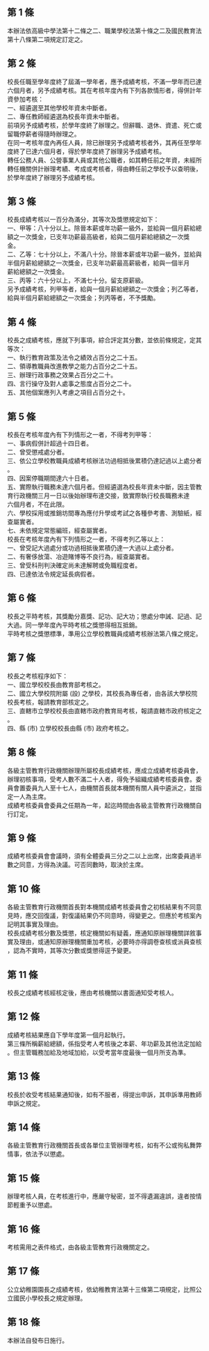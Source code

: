 第 1 條
-------
本辦法依高級中學法第十二條之二、職業學校法第十條之二及國民教育法  
第十八條第二項規定訂定之。

第 2 條
-------
校長任職至學年度終了屆滿一學年者，應予成績考核，不滿一學年而已達  
六個月者，另予成績考核。其在考核年度內有下列各款情形者，得併計年  
資參加考核：  
一、經遴選至其他學校年資未中斷者。  
二、專任教師經遴選為校長年資未中斷者。  
前項另予成績考核，於學年度終了辦理之。但辭職、退休、資遣、死亡或  
留職停薪者得隨時辦理之。  
在同一考核年度內再任人員，除已辦理另予成績考核者外，其再任至學年  
度終了已達六個月者，得於學年度終了辦理另予成績考核。  
轉任公務人員、公營事業人員或其他公職者，如其轉任前之年資，未經所  
轉任機關併計辦理考績、考成或考核者，得由轉任前之學校予以查明後，  
於學年度終了辦理另予成績考核。

第 3 條
-------
校長成績考核以一百分為滿分，其等次及獎懲規定如下：  
一、甲等：八十分以上。除晉本薪或年功薪一級外，並給與一個月薪給總  
    額之一次獎金，已支年功薪最高級者，給與二個月薪給總額之一次獎  
    金。  
二、乙等：七十分以上，不滿八十分。除晉本薪或年功薪一級外，並給與  
    半個月薪給總額之一次獎金，已支年功薪最高薪級者，給與一個半月  
    薪給總額之一次獎金。  
三、丙等：六十分以上，不滿七十分。留支原薪級。  
另予成績考核，列甲等者，給與一個月薪給總額之一次獎金；列乙等者，  
給與半個月薪給總額之一次獎金；列丙等者，不予獎勵。

第 4 條
-------
校長之成績考核，應就下列事項，綜合評定其分數，並依前條規定，定其  
等次：  
一、執行教育政策及法令之績效占百分之二十五。  
二、領導教職員改進教學之能力占百分之二十五。  
三、辦理行政事務之效果占百分之二十。  
四、言行操守及對人處事之態度占百分之二十。  
五、其他個案應列入考慮之項目占百分之十。

第 5 條
-------
校長在考核年度內有下列情形之一者，不得考列甲等：  
一、事病假併計超過十四日者。  
二、曾受懲戒處分者。  
三、依公立學校教職員成績考核辦法功過相抵後累積仍達記過以上處分者  
    。  
四、因案停職期間達六十日者。  
五、實際執行職務未達六個月者。但經遴選為校長年資未中斷，因主管教  
    育行政機關三月一日以後始辦理布達交接，致實際執行校長職務未達  
    六個月者，不在此限。  
六、學校採用或推銷坊間專為應付升學或考試之各種參考書、測驗紙，經  
    查屬實者。  
七、未依規定常態編班，經查屬實者。  
校長在考核年度內有下列情形之一者，不得考列乙等以上：  
一、曾受記大過處分或功過相抵後累積仍達一大過以上處分者。  
二、有奢侈放蕩、冶遊賭博等不良行為，經查屬實者。  
三、曾受科刑判決確定尚未達解聘或免職程度者。  
四、已達依法令規定延長病假者。

第 6 條
-------
校長之平時考核，其獎勵分嘉獎、記功、記大功；懲處分申誡、記過、記  
大過。同一學年度內平時考核之獎懲得相互抵銷。  
平時考核之獎懲標準，準用公立學校教職員成績考核辦法第八條之規定。

第 7 條
-------
校長之考核程序如下：  
一、國立學校校長由教育部考核之。  
二、國立大學校院附屬 (設) 之學校，其校長為專任者，由各該大學校院  
    校長考核，報請教育部核定之。  
三、直轄市立學校校長由直轄市政府教育局考核，報請直轄市政府核定之  
    。  
四、縣 (市) 立學校校長由縣 (市) 政府考核之。

第 8 條
-------
各級主管教育行政機關辦理所屬校長成績考核，應成立成績考核委員會，  
辦理初核事項，受考人數不滿二十人者，得免予組織成績考核委員會。委  
員會置委員九人至十七人，由機關首長就本機關有關人員中遴派之，並指  
定一人為主席。  
成績考核委員會委員之任期為一年，起迄時間由各級主管教育行政機關自  
行訂定。

第 9 條
-------
成績考核委員會會議時，須有全體委員三分之二以上出席，出席委員過半  
數之同意，方得為決議。可否同數時，取決於主席。

第 10 條
--------
各級主管教育行政機關首長對本機關成績考核委員會之初核結果有不同意  
見時，應交回復議，對復議結果仍不同意時，得變更之。但應於考核案內  
記明其事實及理由。  
校長成績考核分數及獎懲，核定機關如有疑義，應通知原辦理機關詳敘事  
實及理由，或通知原辦理機關重加考核，必要時亦得調卷查核或派員查核  
，認為不實時，其等次分數或獎懲得逕予變更。

第 11 條
--------
校長之成績考核經核定後，應由考核機關以書面通知受考核人。

第 12 條
--------
成績考核結果應自下學年度第一個月起執行。  
第三條所稱薪給總額，係指受考人考核後之本薪、年功薪及其他法定加給  
。但主管職務加給及地域加給，以受考當年度最後一個月所支為準。

第 13 條
--------
校長於收受考核結果通知後，如有不服者，得提出申訴，其申訴準用教師  
申訴之規定。

第 14 條
--------
各級主管教育行政機關首長或各單位主管辦理考核，如有不公或徇私舞弊  
情事，依法予以懲處。

第 15 條
--------
辦理考核人員，在考核進行中，應嚴守秘密，並不得遺漏違誤，違者按情  
節輕重予以懲處。

第 16 條
--------
考核需用之表件格式，由各級主管教育行政機關定之。

第 17 條
--------
公立幼稚園園長之成績考核，依幼稚教育法第十三條第二項規定，比照公  
立國民小學校長之規定辦理。

第 18 條
--------
本辦法自發布日施行。

